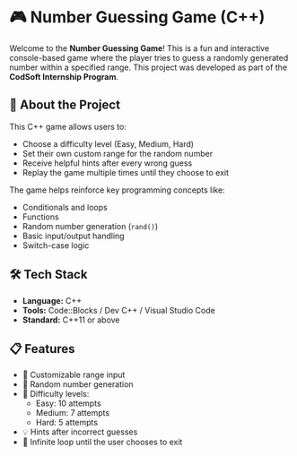 # 🎮 Number Guessing Game (C++)

Welcome to the **Number Guessing Game**! This is a fun and interactive console-based game where the player tries to guess a randomly generated number within a specified range. This project was developed as part of the **CodSoft Internship Program**.

## 🚀 About the Project

This C++ game allows users to:
- Choose a difficulty level (Easy, Medium, Hard)
- Set their own custom range for the random number
- Receive helpful hints after every wrong guess
- Replay the game multiple times until they choose to exit

The game helps reinforce key programming concepts like:
- Conditionals and loops
- Functions
- Random number generation (`rand()`)
- Basic input/output handling
- Switch-case logic

## 🛠️ Tech Stack

- **Language:** C++
- **Tools:** Code::Blocks / Dev C++ / Visual Studio Code
- **Standard:** C++11 or above

## 📋 Features

- 🎯 Customizable range input
- 🔢 Random number generation
- 🧠 Difficulty levels:
  - Easy: 10 attempts
  - Medium: 7 attempts
  - Hard: 5 attempts
- 💡 Hints after incorrect guesses
- 🔁 Infinite loop until the user chooses to exit
